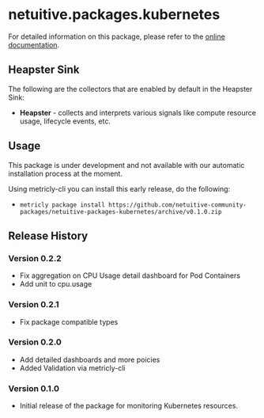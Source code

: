# netuitive.packages.kubernetes

For detailed information on this package, please refer to the [online documentation](https://help.netuitive.com/Content/Integrations/kubernetes.htm).

## Heapster Sink
The following are the collectors that are enabled by default in the Heapster Sink:

 - **Heapster** - collects and interprets various signals like compute resource usage, lifecycle events, etc.

## Usage
This package is under development and not available with our automatic installation process at the moment.  

Using metricly-cli you can install this early release, do the following:
- `metricly package install https://github.com/netuitive-community-packages/netuitive-packages-kubernetes/archive/v0.1.0.zip`

## Release History
### Version 0.2.2
* Fix aggregation on CPU Usage detail dashboard for Pod Containers
* Add unit to cpu.usage

### Version 0.2.1
* Fix package compatible types

### Version 0.2.0
* Add detailed dashboards and more poicies
* Added Validation via metricly-cli

### Version 0.1.0

* Initial release of the package for monitoring Kubernetes resources.

